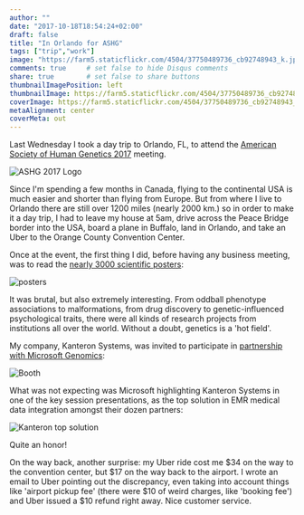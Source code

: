 ```yaml
---
author: ""
date: "2017-10-18T18:54:24+02:00"
draft: false
title: "In Orlando for ASHG"
tags: ["trip","work"]
image: "https://farm5.staticflickr.com/4504/37750489736_cb92748943_k.jpg"
comments: true     # set false to hide Disqus comments
share: true        # set false to share buttons
thumbnailImagePosition: left
thumbnailImage: https://farm5.staticflickr.com/4504/37750489736_cb92748943_k.jpg
coverImage: https://farm5.staticflickr.com/4504/37750489736_cb92748943_k.jpg
metaAlignment: center
coverMeta: out
---
```


Last Wednesday I took a day trip to Orlando, FL, to attend the [American Society of Human Genetics 2017](https://www.ashg.org/2017meeting/)  meeting.

<!--more-->

![ASHG 2017 Logo](https://www.ashg.org/2017meeting/images/template/ASHG-2017-logo-blk.png) 

Since I'm spending a few months in Canada, flying to the continental USA is much easier and shorter than flying from Europe. But from where I live to Orlando there are still over 1200 miles (nearly 2000 km.) so in order to make it a day trip, I had to leave my house at 5am, drive across the Peace Bridge border into the USA, board a plane in Buffalo, land in Orlando, and take an Uber to the Orange County Convention Center.

Once at the event, the first thing I did, before having any business meeting, was to read the [nearly 3000 scientific posters](https://www.ashg.org/2017meeting/listing/PosterSessions.shtml):

![posters](https://farm5.staticflickr.com/4479/37798747471_a4f7e860b8_k.jpg) 

It was brutal, but also extremely interesting. From oddball phenotype associations to malformations, from drug discovery to genetic-influenced psychological traits, there were all kinds of research projects from institutions all over the world. Without a doubt, genetics is a 'hot field'.

My company, Kanteron Systems, was invited to participate in [partnership with Microsoft Genomics](https://enterprise.microsoft.com/en-us/industries/health/genomics/):

![Booth](https://farm5.staticflickr.com/4487/37540681070_e9bb670be5_k.jpg) 

What was not expecting was Microsoft highlighting Kanteron Systems in one of the key session presentations, as the top solution in EMR medical data integration amongst their dozen partners:

![Kanteron top solution](https://farm5.staticflickr.com/4456/37540685170_9dedea9459_k.jpg) 

Quite an honor!

On the way back, another surprise: my Uber ride cost me $34 on the way to the convention center, but $17 on the way back to the airport. I wrote an email to Uber pointing out the discrepancy, even taking into account things like 'airport pickup fee' (there were $10 of weird charges, like 'booking fee') and Uber issued a $10 refund right away. Nice customer service. 